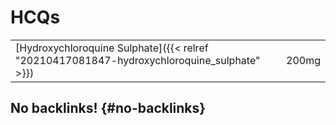 # HCQs


|                                                                                            |       |
|--------------------------------------------------------------------------------------------|-------|
| [Hydroxychloroquine Sulphate]({{< relref "20210417081847-hydroxychloroquine_sulphate" >}}) | 200mg |


## No backlinks! {#no-backlinks}
